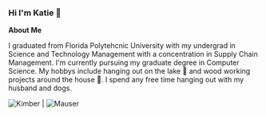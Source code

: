 ### Hi I'm Katie 👋 
**About Me**

I graduated from Florida Polytehcnic University with my undergrad in Science and Technology Management with a concentration in Supply Chain Management. I'm currently pursuing my graduate degree in Computer Science. My hobbys include hanging out on the lake :ocean: and wood working projects around the house :hammer:. I spend any free time hanging out with my husband and dogs.

![Kimber](https://lh3.googleusercontent.com/F3S22RaRCHkD3AoDWa3zvwQQ4yYi7Gq7BGwKX2ln5T7kxVvexR5cxWqVJ0VnneWyW7aIe1BfWzSLjiKklH1sdJX7uBS2IEuRnEu8rj2UnQZVTRyFV9X3zEKvDM1zFImeW3iL2NtgbjzE2HfeexHMZ-W3wHKZ9_NAbJx41b0r5MJNhda0Lg3UfteaCkfcJ5vPZ9jLnIZMLrjO92tLYe3EaTbDnmBRGiBN6cThcH6tGS5QpWgzpXo1_4faifUforYOEGMF7sPOlj59Qaw0zA5yWVkMuMa64xPERJoqaMtAMeux5I1EWjjFpwnU_WvDOxdQBopwZBT7DR9WHuA_1sQdR-5Pu3cE1NYFn5s73cR_CBJrGlAiBcKwVPQcB9QBNt38aLvRIygftu7YuUmLIXyudC00XkCIo8o5xsgSH6_PgxnlS_AuI6j73Tvu_1fB2Op00fF7jOVahNlo8DW5g8FpBKVFm6YSmdJtMZ4R1y_SrOmaFamY4tP4SUj3RVa6wFcvg6aIjTj1EW4ljaSrTuADcEE7ExXZJ2VrwHElVZ1RrI4Du8yxUYzzH_riZdKwUva0ZEesqhoMH4p_CzhPQkRPb3iPC9SY93anKQoI33syQJ3bgp2B767XV4_4UjBBol4K-_jfvybuhEoWDKKz_eyQJW-nvNak7PapHASdPKzsc6GgIyJgOL7hLAakR3J3QA=w1094-h1458-no?authuser=0)
|
![Mauser](https://lh3.googleusercontent.com/CiFC5IhYSJF2P2AxdGea85i-Nc9ywdp8hIugwqMDuK8FUwTAmmMbX37kjBP6HsQF3cCx5A-67DKmLbuUdJMiyjEfCfzTi394A8AiAZ3fKqiFUUdt52JWq8fxN4Fnv_J3p9Zo9QkWSFViUOD46deL1sLWP0ekDsBPpgWI9KePVTY4K1JygWdHAkI0_NMqwOogv8tu3YQgTtTLPNuRt2a8hO2Q_w8xbX1WlMxEMI4rpCT5mpASj56BoMnRXY7KYpgLEoYaQR-PhbgSrqcCXzeESoFbajFnG_Cj8gQCaPsB1Bj5G_LG6no_XYFrciUhKP7a_kn6eRMPu5yuBxq6BYjpyw_fEVWW6ifTXIBW2HQ8X5x39mhmhGwo0JVO6-_G-Fcg5pYC-3JEwlvIPnuaswzjXwMQv34CMLOGXEOkJ9Em9c5eLdvu_UaFCi57LV1xXZ3R2Sw-6qzZcSLvVfqir5CrmzDqFrOIH9D2RE0IMpCxLIoKODLc9-3qhsszgBtICySshy6xU_mxla2nLDOYzPxYjui6JoVWexsKRo9LLFZbmITlyGRvI1G0mTSt30ZldzRlPYqX7uJUGtwOZOUeFpyuhm2FASA-XTr0iEtKwylMj2pr1nvksetNM9Xr0tEsMxEivRZ979oA3Fh8Z9otsxYnzXhEwpcB6KHVHI16BsEmt7WQcrSEcBT4aBHIwwj2OA=w828-h1085-no?authuser=0)


<!--







